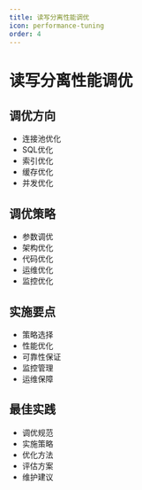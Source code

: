 ```yaml
---
title: 读写分离性能调优
icon: performance-tuning
order: 4
---
```


# 读写分离性能调优

## 调优方向
- 连接池优化
- SQL优化
- 索引优化
- 缓存优化
- 并发优化

## 调优策略
- 参数调优
- 架构优化
- 代码优化
- 运维优化
- 监控优化

## 实施要点
- 策略选择
- 性能优化
- 可靠性保证
- 监控管理
- 运维保障

## 最佳实践
- 调优规范
- 实施策略
- 优化方法
- 评估方案
- 维护建议
